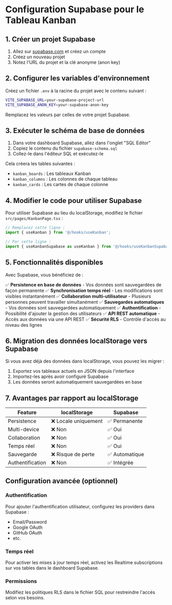 # Configuration Supabase pour le Tableau Kanban

## 1. Créer un projet Supabase

1. Allez sur [supabase.com](https://supabase.com) et créez un compte
2. Créez un nouveau projet
3. Notez l'URL du projet et la clé anonyme (anon key)

## 2. Configurer les variables d'environnement

Créez un fichier `.env` à la racine du projet avec le contenu suivant :

```bash
VITE_SUPABASE_URL=your-supabase-project-url
VITE_SUPABASE_ANON_KEY=your-supabase-anon-key
```

Remplacez les valeurs par celles de votre projet Supabase.

## 3. Exécuter le schéma de base de données

1. Dans votre dashboard Supabase, allez dans l'onglet "SQL Editor"
2. Copiez le contenu du fichier `supabase-schema.sql`
3. Collez-le dans l'éditeur SQL et exécutez-le

Cela créera les tables suivantes :
- `kanban_boards` : Les tableaux Kanban
- `kanban_columns` : Les colonnes de chaque tableau  
- `kanban_cards` : Les cartes de chaque colonne

## 4. Modifier le code pour utiliser Supabase

Pour utiliser Supabase au lieu du localStorage, modifiez le fichier `src/pages/KanbanPage.tsx` :

```typescript
// Remplacez cette ligne :
import { useKanban } from '@/hooks/useKanban';

// Par cette ligne :
import { useKanbanSupabase as useKanban } from '@/hooks/useKanbanSupabase';
```

## 5. Fonctionnalités disponibles

Avec Supabase, vous bénéficiez de :

✅ **Persistence en base de données** - Vos données sont sauvegardées de façon permanente
✅ **Synchronisation temps réel** - Les modifications sont visibles instantanément
✅ **Collaboration multi-utilisateur** - Plusieurs personnes peuvent travailler simultanément
✅ **Sauvegardes automatiques** - Vos données sont sauvegardées automatiquement
✅ **Authentification** - Possibilité d'ajouter la gestion des utilisateurs
✅ **API REST automatique** - Accès aux données via une API REST
✅ **Sécurité RLS** - Contrôle d'accès au niveau des lignes

## 6. Migration des données localStorage vers Supabase

Si vous avez déjà des données dans localStorage, vous pouvez les migrer :

1. Exportez vos tableaux actuels en JSON depuis l'interface
2. Importez-les après avoir configuré Supabase
3. Les données seront automatiquement sauvegardées en base

## 7. Avantages par rapport au localStorage

| Feature | localStorage | Supabase |
|---------|-------------|----------|
| Persistence | ❌ Locale uniquement | ✅ Permanente |
| Multi-device | ❌ Non | ✅ Oui |
| Collaboration | ❌ Non | ✅ Oui |
| Temps réel | ❌ Non | ✅ Oui |
| Sauvegarde | ❌ Risque de perte | ✅ Automatique |
| Authentification | ❌ Non | ✅ Intégrée |

## Configuration avancée (optionnel)

### Authentification
Pour ajouter l'authentification utilisateur, configurez les providers dans Supabase :
- Email/Password
- Google OAuth  
- GitHub OAuth
- etc.

### Temps réel
Pour activer les mises à jour temps réel, activez les Realtime subscriptions sur vos tables dans le dashboard Supabase.

### Permissions
Modifiez les politiques RLS dans le fichier SQL pour restreindre l'accès selon vos besoins.